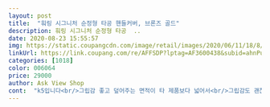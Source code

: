```yaml
---
layout: post 
title:  "훠링 시그니처 순정형 타공 핸들커버, 브론즈 골드" 
description: 훠링 시그니처 순정형 타공  ..
date: 2020-08-23 15:55:57 
img: https://static.coupangcdn.com/image/retail/images/2020/06/11/18/8/c22f5a95-8ee8-49cf-a47a-d661c9a4f315.jpg 
linkUrl: https://link.coupang.com/re/AFFSDP?lptag=AF3600438&subid=ahnPublicAsk&pageKey=1704513359&itemId=2900650756&vendorItemId=70889595363&traceid=V0-113-3e522851cccc55cc 
categories: [1018] 
color: 006064 
price: 29000 
author: Ask View Shop 
cont:  "k5입니다<br/>그립감 좋고 덮어주는 면적이 타 제품보다 넓어서<br/>그립감도 괜찮구요! 잘쓸게요<br/>대신 꽉 잡아주니 미끌리진 않겠어요.<br/><br/>사이즈와 핏이 딱 떨어져서 장착할때 살짝 힘이 들긴 하지만 장착후 만족감은 최고입니다.<br/><br/>색상은 브론즈 골드로 구매했는데 회사 동료 직원이 어디꺼냐며 묻네요<br/>손에 익숙해지면 좋을거같아요<br/>신발 신을때 쓰는 신발주걱같은거 넣어주면 좋을듯 합니다.<br/><br/>안쪽 재질도 미끄럽지않게 잘 되어있고<br/>예뻐요!! 중앙선맞추기가 조금 어려웠는데 그래도 비교적 쉽게할수있었어용<br/>전에 사용하던 핸들커버는 박음질이며 마감이 좋지 않아 불만이였는데<br/>전체적인 외관도 깔끔.<br/><br/>핸들 사이즈와 딱 맞아 떨어져서 한번 장착하면  원래 순정 핸들처럼 보입니다.<br/><br/>핸들을 더 감싸주네요.<br/><br/>핸들크기보다 작아서 끼우는데 좀 힘들었네요.<br/><br/>훠링 시그니처 타공 핸들커버는 제품퀄리티가 고급스럽고 마감또한 훌륭합니다.<br/><br/>" 
---
```

